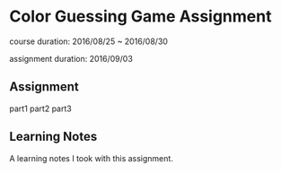 # Color Guessing Game Assignment

course duration: 2016/08/25 ~ 2016/08/30

assignment duration: 2016/09/03

## Assignment

part1
part2
part3

## Learning Notes

A learning notes I took with this assignment.
